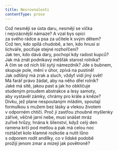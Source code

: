```yaml
---
title: Nesrovnalosti
contentType: prose
---
```


<section>

Což nesmějí se ústa daru, nesmějí se víčka  
i nejvzácnější námaze? A vzal bys opici  
za svého rádce a psa za učitele k svým dětem?  
Což ten, kdo spílá chudobě, a ten, kdo hnusí si  
lichváře, pociťuje stejné rozhořčení?  
Jak ten, kdo dává dary, pochopí kdy radost kupců?  
Jak má znát podnikavý měšťák starost rolníka?  
A čím se od nich liší sytý námezdník? Jde s bubnem,  
skupuje pole, mění v úhor, zpívá na pustině!  
Jak odlišný má zrak a sluch, vždyť vidí jiný svět!  
Má farář právo žádat, aby na něho dřel rolník?  
Jaké má sítě, jakou past a jak ho obkličuje  
studeným proudem abstrakce a lesy samoty,  
aby vystavěl zámky, chrámy pro krále a kněze?  
Dívku, jež plane nespoutaným mládím, spoutají  
formulkou s mužem bez lásky a vlekou životem  
v odporném chtíči. Proč jí zastřou zhoubné myšlenky  
zářivé, věčně jarní nebe, musí snášet mráz  
zuřivé hrůzy, hnána k šílenství, když celý den  
ramena krčí pod metlou a pak má celou noc  
roztáčet kolo klamné rozkoše a nutit lůno  
s odporem rodit andílky, co v lidské podobě  
prožijí jenom zmar a mizejí jak povětroně?

</section>

